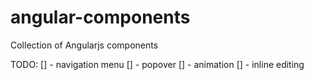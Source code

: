 angular-components
==================

Collection of Angularjs components 

TODO:
[] - navigation menu 
[] - popover 
[] - animation 
[] - inline editing
